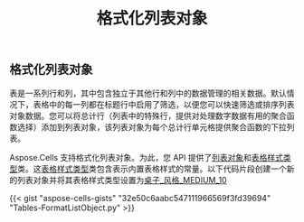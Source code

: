﻿---
title: 格式化列表对象
type: docs
weight: 30
url: /zh/python-java/formatting-list-object/
---
## **格式化列表对象**
表是一系列行和列，其中包含独立于其他行和列中的数据管理的相关数据。默认情况下，表格中的每一列都在标题行中启用了筛选，以便您可以快速筛选或排序列表对象数据。您可以将总计行（列表中的特殊行，提供对处理数字数据有用的聚合函数选择）添加到列表对象，该列表对象为每个总计行单元格提供聚合函数的下拉列表。

Aspose.Cells 支持格式化列表对象。为此，您 API 提供了[列表对象](https://reference.aspose.com/cells/python/asposecells.api/ListObject)和[表格样式类型](https://reference.aspose.com/cells/python/asposecells.api/TableStyleType)类。这[表格样式类型](https://reference.aspose.com/cells/python/asposecells.api/TableStyleType)类包含表示内置表格样式的常量。以下代码片段创建一个新的列表对象并将其表格样式类型设置为[桌子_风格_MEDIUM_10](https://reference.aspose.com/cells/python/asposecells.api/tablestyletype#TABLE_STYLE_MEDIUM_10)



{{< gist "aspose-cells-gists" "32e50c6aabc547111966569f3fd39694" "Tables-FormatListObject.py" >}}
